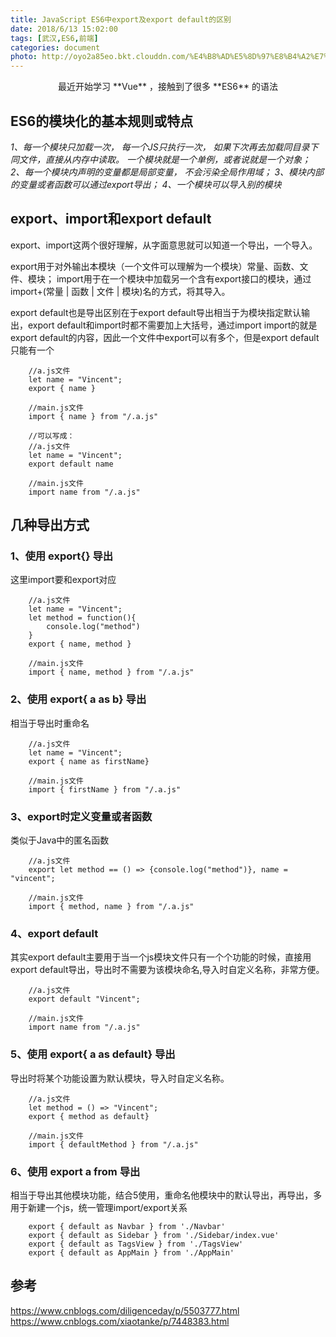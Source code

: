 ```yaml
---
title: JavaScript ES6中export及export default的区别
date: 2018/6/13 15:02:00
tags: [武汉,ES6,前端]
categories: document
photo: http://oyo2a85eo.bkt.clouddn.com/%E4%B8%AD%E5%8D%97%E8%B4%A2%E7%BB%8F_%E6%99%9A%E9%9C%9E
---
```


<center>最近开始学习 **Vue** ，接触到了很多 **ES6** 的语法</center>
<!-- more -->

## ES6的模块化的基本规则或特点

_1、每一个模块只加载一次， 每一个JS只执行一次， 如果下次再去加载同目录下同文件，直接从内存中读取。 一个模块就是一个单例，或者说就是一个对象；
2、每一个模块内声明的变量都是局部变量， 不会污染全局作用域；
3、模块内部的变量或者函数可以通过export导出；
4、一个模块可以导入别的模块_

## export、import和export default

export、import这两个很好理解，从字面意思就可以知道一个导出，一个导入。

export用于对外输出本模块（一个文件可以理解为一个模块）常量、函数、文件、模块；
import用于在一个模块中加载另一个含有export接口的模块，通过import+(常量 | 函数 | 文件 | 模块)名的方式，将其导入。

export default也是导出区别在于export default导出相当于为模块指定默认输出，export default和import时都不需要加上大括号，通过import import的就是export default的内容，因此一个文件中export可以有多个，但是export default只能有一个

```
    //a.js文件
    let name = "Vincent";
    export { name }

    //main.js文件
    import { name } from "/.a.js"

    //可以写成：
    //a.js文件
    let name = "Vincent";
    export default name

    //main.js文件
    import name from "/.a.js"
```

## 几种导出方式
### 1、使用 export{} 导出
这里import要和export对应
```
    //a.js文件
    let name = "Vincent";
    let method = function(){
        console.log("method")
    }
    export { name, method }

    //main.js文件
    import { name, method } from "/.a.js"
```

### 2、使用 export{ a as b} 导出
相当于导出时重命名
```
    //a.js文件
    let name = "Vincent";
    export { name as firstName}

    //main.js文件
    import { firstName } from "/.a.js"
```

### 3、export时定义变量或者函数
类似于Java中的匿名函数
```
    //a.js文件
    export let method == () => {console.log("method")}, name = "vincent";

    //main.js文件
    import { method, name } from "/.a.js"
```

### 4、export default
其实export default主要用于当一个js模块文件只有一个个功能的时候，直接用export default导出，导出时不需要为该模块命名,导入时自定义名称，非常方便。
```
    //a.js文件
    export default "Vincent";

    //main.js文件
    import name from "/.a.js"
```

### 5、使用 export{ a as default} 导出
导出时将某个功能设置为默认模块，导入时自定义名称。
```
    //a.js文件
    let method = () => "Vincent";
    export { method as default}

    //main.js文件
    import { defaultMethod } from "/.a.js"
```

### 6、使用 export a from  导出
相当于导出其他模块功能，结合5使用，重命名他模块中的默认导出，再导出，多用于新建一个js，统一管理import/export关系
```
    export { default as Navbar } from './Navbar'
    export { default as Sidebar } from './Sidebar/index.vue'
    export { default as TagsView } from './TagsView'
    export { default as AppMain } from './AppMain'
```

## 参考
https://www.cnblogs.com/diligenceday/p/5503777.html
https://www.cnblogs.com/xiaotanke/p/7448383.html
